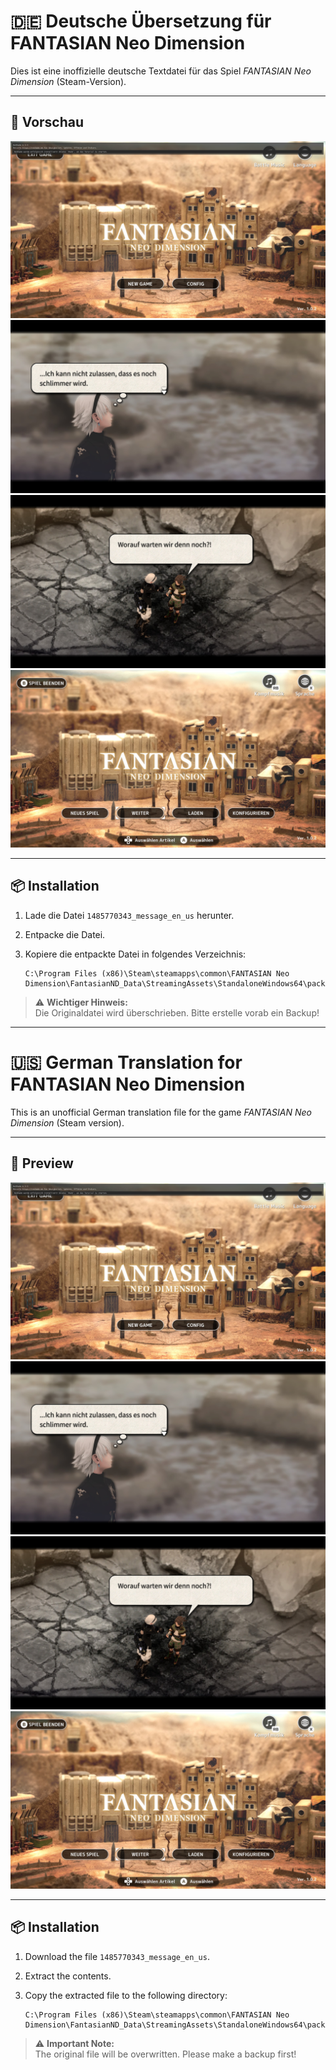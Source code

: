 # 🇩🇪 Deutsche Übersetzung für FANTASIAN Neo Dimension

Dies ist eine inoffizielle deutsche Textdatei für das Spiel _FANTASIAN Neo Dimension_ (Steam-Version).

---

## 📸 Vorschau

![Screenshot 1](./20250202200254_1.jpg)
![Screenshot 2](./20250505210306_1.jpg)
![Screenshot 3](./20250505223935_1.jpg)
![Screenshot 4](./20250506082645_1.jpg)

---

## 📦 Installation

1. Lade die Datei `1485770343_message_en_us` herunter.
2. Entpacke die Datei.
3. Kopiere die entpackte Datei in folgendes Verzeichnis:

   ```
   C:\Program Files (x86)\Steam\steamapps\common\FANTASIAN Neo Dimension\FantasianND_Data\StreamingAssets\StandaloneWindows64\packA\asset
   ```

> ⚠️ **Wichtiger Hinweis:**  
> Die Originaldatei wird überschrieben. Bitte erstelle vorab ein Backup!

---

# 🇺🇸 German Translation for FANTASIAN Neo Dimension

This is an unofficial German translation file for the game _FANTASIAN Neo Dimension_ (Steam version).

---

## 📸 Preview

![Screenshot 1](./20250202200254_1.jpg)
![Screenshot 2](./20250505210306_1.jpg)
![Screenshot 3](./20250505223935_1.jpg)
![Screenshot 4](./20250506082645_1.jpg)

---

## 📦 Installation

1. Download the file `1485770343_message_en_us`.
2. Extract the contents.
3. Copy the extracted file to the following directory:

   ```
   C:\Program Files (x86)\Steam\steamapps\common\FANTASIAN Neo Dimension\FantasianND_Data\StreamingAssets\StandaloneWindows64\packA\asset
   ```

> ⚠️ **Important Note:**  
> The original file will be overwritten. Please make a backup first!
